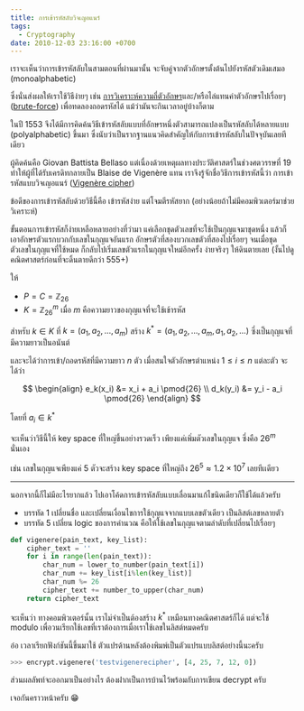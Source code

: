```yaml
---
title: การเข้ารหัสลับวิจเญอแนร์
tags:
  - Cryptography
date: 2010-12-03 23:16:00 +0700
---
```


เราจะเห็นว่าการเข้ารหัสลับในสามตอนที่ผ่านมานั้น จะจับคู่จากตัวอักษรตั้งต้นไปยังรหัสตัวเดิมเสมอ (monoalphabetic)

ซึ่งนั่นส่งผลให้เราใช้วิธีง่ายๆ เช่น [การวิเคราะห์ความถี่ตัวอักษร][frequency analysis]และ/หรือไล่แทนค่าตัวอักษรไปเรื่อยๆ ([brute-force][]) เพื่อทดลองถอดรหัสได้ แม้ว่ามันจะกินเวลาอยู่บ้างก็ตาม

ในปี 1553 จึงได้มีการคิดค้นวิธีเข้ารหัสลับแบบที่อักษรหนึ่งตัวสามารถแปลงเป็นรหัสลับได้หลายแบบ (polyalphabetic) ขึ้นมา ซึ่งนับว่าเป็นรากฐานแนวคิดสำคัญให้กับการเข้ารหัสลับในปัจจุบันเลยทีเดียว

ผู้คิดค้นคือ Giovan Battista Bellaso แต่เนื่องด้วยเหตุผลทางประวัติศาสตร์ในช่วงศตวรรษที่ 19 ทำให้ผู้ที่ได้รับเครดิทกลายเป็น Blaise de Vigenère แทน เราจึงรู้จักชื่อวิธีการเข้ารหัสนี้ว่า การเข้ารหัสแบบวิจเญอแนร์ ([Vigenère cipher][])

ข้อดีของการเข้ารหัสลับด้วยวิธีนี้คือ เข้ารหัสง่าย แต่โจมตีรหัสยาก (อย่างน้อยถ้าไม่มีคอมพิวเตอร์มาช่วยวิเคราะห์)

ขั้นตอนการเข้ารหัสก็ง่ายเหลือหลายอย่างที่ว่ามา แค่เลือกชุดตัวเลขที่จะใช้เป็นกุญแจมาชุดหนึ่ง แล้วก็เอาอักษรตัวแรกบวกกับเลขในกุญแจอันแรก อักษรตัวที่สองบวกเลขตัวที่สองไปเรื่อยๆ จนเมื่อชุดตัวเลขในกุญแจที่ใช้หมด ก็กลับไปเริ่มเลขตัวแรกในกุญแจใหม่อีกครั้ง ง่ายจริงๆ ให้ดินตายเลย (งั้นไปดูคณิตศาสตร์ก่อนที่จะดิ้นตายดีกว่า 555+)

ให้

- $P = C = \mathbb{Z}_{26}$
- $K = \mathbb{Z}_{26}^m$ เมื่อ $m$ คือความยาวของกุญแจที่จะใช้เข้ารหัส

สำหรับ $k \in K$ ที่ $k = (a_1, a_2, \dots, a_m)$ สร้าง $k^* = (a_1, a_2, \dots, a_m, a_1, a_2, \dots)$ ซึ่งเป็นกุญแจที่มีความยาวเป็นอนันต์

และจะได้ว่าการเข้า/ถอดรหัสที่มีความยาว $n$ ตัว เมื่อสนใจตัวอักษรตำแหน่ง $1 \le i \le n$ แต่ละตัว จะได้ว่า

$$ \begin{align}
e_k(x_i) &= x_i + a_i  \pmod{26} \\
d_k(y_i) &= y_i - a_i  \pmod{26}
\end{align} $$

โดยที่ $a_i \in k^*$

จะเห็นว่าวิธีนี้ให้ key space ที่ใหญ่ขึ้นอย่างรวดเร็ว เพียงแค่เพิ่มตัวเลขในกุญแจ ซึ่งคือ $26^m$ นั่นเอง

เช่น เลขในกุญแจเพียงแค่ $5$ ตัวจะสร้าง key space ที่ใหญ่ถึง $26^5 \approx 1.2 \times 10^7$ เลยทีเเดียว

---

นอกจากนี้ก็ไม่มีอะไรยากแล้ว ไปเอาโค้ดการเข้ารหัสลับแบบเลื่อนมาแก้ไขนิดเดียวก็ใช้ได้แล้วครับ

- บรรทัด 1 เปลี่ยนชื่อ และเปลี่ยนเงื่อนไขการใช้กุญแจจากแบบเลขตัวเดียว เป็นลิสต์เลขหลายตัว
- บรรทัด 5 เปลี่ยน logic ของการคำนวณ คือให้ใช้เลขในกุญแจตามลำดับที่เปลี่ยนไปเรื่อยๆ

``` python
def vigenere(pain_text, key_list):
    cipher_text = ''
    for i in range(len(pain_text)):
        char_num = lower_to_number(pain_text[i])
        char_num += key_list[i%len(key_list)]
        char_num %= 26
        cipher_text += number_to_upper(char_num)
    return cipher_text
```

จะเห็นว่า ทางคอมพิวเตอร์นั้น เราไม่จำเป็นต้องสร้าง $k^*$ เหมือนทางคณิตศาสตร์ก็ได้ แต่จะใช้ modulo เพื่อวนเรียกใช้เลขที่เราต้องการเมื่อเราใช้เลขในลิสต์หมดครับ

อ๋อ เวลาเรียกฟังก์ชันนี้ขึ้นมาใช้ ตัวแปรด้านหลังต้องพิมพ์เป็นตัวแปรแบบลิสต์อย่างนี้นะครับ

``` python
>>> encrypt.vigenere('testvigenerecipher', [4, 25, 7, 12, 0])
```

ส่วนผลลัพท์จะออกมาเป็นอย่างไร ต้องฝากเป็นการบ้านไว้พร้อมกับการเขียน decrypt ครับ

เจอกันคราวหน้าครับ 😁


[frequency analysis]: //en.wikipedia.org/wiki/Frequency_analysis
[brute-force]: //en.wikipedia.org/wiki/Brute-force_attack
[Vigenère cipher]: //en.wikipedia.org/wiki/Vigen%C3%A8re_cipher
